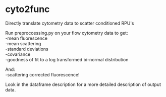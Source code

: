 # cyto2func
Directly translate cytometry data to scatter conditioned RPU's


Run preproccessing.py on your flow cytometry data to get:  
-mean fluorescence   
-mean scattering  
-standard deviations  
-covariance  
-goodness of fit to a log transformed bi-normal distribution  

And:  
-scattering corrected fluorescence!  
  
Look in the dataframe description for a more detailed description of output data.
